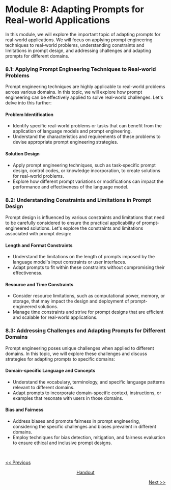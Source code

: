 # Module 8: Adapting Prompts for Real-world Applications
In this module, we will explore the important topic of adapting prompts for real-world applications. We will focus on applying prompt engineering techniques to real-world problems, understanding constraints and limitations in prompt design, and addressing challenges and adapting prompts for different domains.

### 8.1: Applying Prompt Engineering Techniques to Real-world Problems
Prompt engineering techniques are highly applicable to real-world problems across various domains. In this topic, we will explore how prompt engineering can be effectively applied to solve real-world challenges. Let's delve into this further:

#### Problem Identification
   - Identify specific real-world problems or tasks that can benefit from the application of language models and prompt engineering.
   - Understand the characteristics and requirements of these problems to devise appropriate prompt engineering strategies.

#### Solution Design
   - Apply prompt engineering techniques, such as task-specific prompt design, control codes, or knowledge incorporation, to create solutions for real-world problems.
   - Explore how different prompt variations or modifications can impact the performance and effectiveness of the language model.

### 8.2: Understanding Constraints and Limitations in Prompt Design
Prompt design is influenced by various constraints and limitations that need to be carefully considered to ensure the practical applicability of prompt-engineered solutions. Let's explore the constraints and limitations associated with prompt design:

#### Length and Format Constraints
   - Understand the limitations on the length of prompts imposed by the language model's input constraints or user interfaces.
   - Adapt prompts to fit within these constraints without compromising their effectiveness.

#### Resource and Time Constraints
   - Consider resource limitations, such as computational power, memory, or storage, that may impact the design and deployment of prompt-engineered solutions.
   - Manage time constraints and strive for prompt designs that are efficient and scalable for real-world applications.

### 8.3: Addressing Challenges and Adapting Prompts for Different Domains
Prompt engineering poses unique challenges when applied to different domains. In this topic, we will explore these challenges and discuss strategies for adapting prompts to specific domains:

#### Domain-specific Language and Concepts
   - Understand the vocabulary, terminology, and specific language patterns relevant to different domains.
   - Adapt prompts to incorporate domain-specific context, instructions, or examples that resonate with users in those domains.

#### Bias and Fairness
   - Address biases and promote fairness in prompt engineering, considering the specific challenges and biases prevalent in different domains.
   - Employ techniques for bias detection, mitigation, and fairness evaluation to ensure ethical and inclusive prompt designs.

<br>

<p align="left"><a href="https://github.com/vennby/ChatGPT-University/blob/main/Prompt%20Engineering/Module%2007.md"><< Previous</a></p>
<p align="center"><a href="https://github.com/vennby/ChatGPT-University/blob/main/Prompt%20Engineering/Handout.md">Handout</a></p>
<p align="right"><a href="https://github.com/vennby/ChatGPT-University/blob/main/Prompt%20Engineering/Module%2009.md">Next >></a></p>
